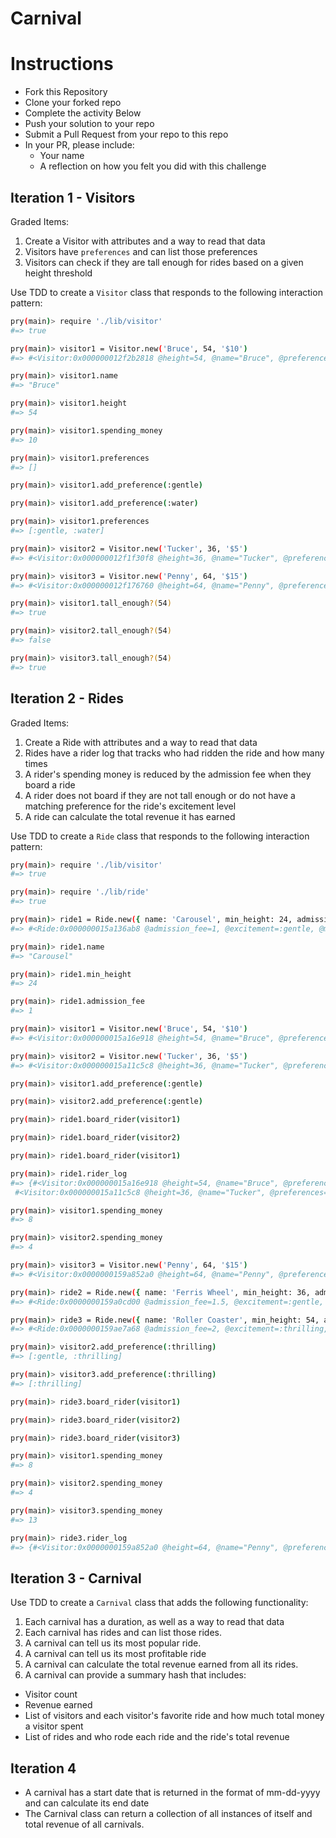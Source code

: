 # Carnival

# Instructions
* Fork this Repository
* Clone your forked repo
* Complete the activity Below
* Push your solution to your repo
* Submit a Pull Request from your repo to this repo
* In your PR, please include:
  * Your name
  * A reflection on how you felt you did with this challenge

## Iteration 1 - Visitors

Graded Items:

1. Create a Visitor with attributes and a way to read that data
2. Visitors have `preferences` and can list those preferences
3. Visitors can check if they are tall enough for rides based on a given height threshold


Use TDD to create a `Visitor` class that responds to the following interaction pattern:


```bash
pry(main)> require './lib/visitor'
#=> true

pry(main)> visitor1 = Visitor.new('Bruce', 54, '$10')
#=> #<Visitor:0x000000012f2b2818 @height=54, @name="Bruce", @preferences=[], @spending_money=10>

pry(main)> visitor1.name
#=> "Bruce"

pry(main)> visitor1.height
#=> 54

pry(main)> visitor1.spending_money
#=> 10

pry(main)> visitor1.preferences
#=> []

pry(main)> visitor1.add_preference(:gentle)

pry(main)> visitor1.add_preference(:water)

pry(main)> visitor1.preferences
#=> [:gentle, :water]

pry(main)> visitor2 = Visitor.new('Tucker', 36, '$5')
#=> #<Visitor:0x000000012f1f30f8 @height=36, @name="Tucker", @preferences=[], @spending_money=5>

pry(main)> visitor3 = Visitor.new('Penny', 64, '$15')
#=> #<Visitor:0x000000012f176760 @height=64, @name="Penny", @preferences=[], @spending_money=15>

pry(main)> visitor1.tall_enough?(54)
#=> true

pry(main)> visitor2.tall_enough?(54)
#=> false

pry(main)> visitor3.tall_enough?(54)
#=> true

```

## Iteration 2 - Rides

Graded Items:

1. Create a Ride with attributes and a way to read that data
2. Rides have a rider log that tracks who had ridden the ride and how many times
3. A rider's spending money is reduced by the admission fee when they board a ride
4. A rider does not board if they are not tall enough or do not have a matching preference for the ride's excitement level
5. A ride can calculate the total revenue it has earned

Use TDD to create a `Ride` class that responds to the following interaction pattern:

```bash
pry(main)> require './lib/visitor'
#=> true

pry(main)> require './lib/ride'
#=> true

pry(main)> ride1 = Ride.new({ name: 'Carousel', min_height: 24, admission_fee: 1, excitement: :gentle })
#=> #<Ride:0x000000015a136ab8 @admission_fee=1, @excitement=:gentle, @min_height=24, @name="Carousel", @rider_log={}>

pry(main)> ride1.name
#=> "Carousel"

pry(main)> ride1.min_height
#=> 24

pry(main)> ride1.admission_fee
#=> 1

pry(main)> visitor1 = Visitor.new('Bruce', 54, '$10')
#=> #<Visitor:0x000000015a16e918 @height=54, @name="Bruce", @preferences=[], @spending_money=10>

pry(main)> visitor2 = Visitor.new('Tucker', 36, '$5')
#=> #<Visitor:0x000000015a11c5c8 @height=36, @name="Tucker", @preferences=[], @spending_money=5>

pry(main)> visitor1.add_preference(:gentle)

pry(main)> visitor2.add_preference(:gentle)

pry(main)> ride1.board_rider(visitor1)

pry(main)> ride1.board_rider(visitor2)

pry(main)> ride1.board_rider(visitor1)

pry(main)> ride1.rider_log
#=> {#<Visitor:0x000000015a16e918 @height=54, @name="Bruce", @preferences=[:gentle], @spending_money=8>=>2,
 #<Visitor:0x000000015a11c5c8 @height=36, @name="Tucker", @preferences=[:gentle], @spending_money=4>=>1}

pry(main)> visitor1.spending_money
#=> 8

pry(main)> visitor2.spending_money
#=> 4

pry(main)> visitor3 = Visitor.new('Penny', 64, '$15')
#=> #<Visitor:0x0000000159a852a0 @height=64, @name="Penny", @preferences=[], @spending_money=15>

pry(main)> ride2 = Ride.new({ name: 'Ferris Wheel', min_height: 36, admission_fee: 1.5, excitement: :gentle })
#=> #<Ride:0x0000000159a0cd00 @admission_fee=1.5, @excitement=:gentle, @min_height=36, @name="Ferris Wheel", @rider_log={}>

pry(main)> ride3 = Ride.new({ name: 'Roller Coaster', min_height: 54, admission_fee: 2, excitement: :thrilling })
#=> #<Ride:0x0000000159ae7a68 @admission_fee=2, @excitement=:thrilling, @min_height=54, @name="Roller Coaster", @rider_log={}>

pry(main)> visitor2.add_preference(:thrilling)
#=> [:gentle, :thrilling]

pry(main)> visitor3.add_preference(:thrilling)
#=> [:thrilling]

pry(main)> ride3.board_rider(visitor1)

pry(main)> ride3.board_rider(visitor2)

pry(main)> ride3.board_rider(visitor3)

pry(main)> visitor1.spending_money
#=> 8

pry(main)> visitor2.spending_money
#=> 4

pry(main)> visitor3.spending_money
#=> 13

pry(main)> ride3.rider_log
#=> {#<Visitor:0x0000000159a852a0 @height=64, @name="Penny", @preferences=[:thrilling], @spending_money=13>=>1}
```

## Iteration 3 - Carnival

Use TDD to create a `Carnival` class that adds the following functionality:

1. Each carnival has a duration, as well as a way to read that data
2. Each carnival has rides and can list those rides.
3. A carnival can tell us its most popular ride.
4. A carnival can tell us its most profitable ride
5. A carnival can calculate the total revenue earned from all its rides.
6. A carnival can provide a summary hash that includes:
  * Visitor count
  * Revenue earned
  * List of visitors and each visitor's favorite ride and how much total money a visitor spent
  * List of rides and who rode each ride and the ride's total revenue

## Iteration 4
* A carnival has a start date that is returned in the format of mm-dd-yyyy and can calculate its end date
* The Carnival class can return a collection of all instances of itself and total revenue of all carnivals.
